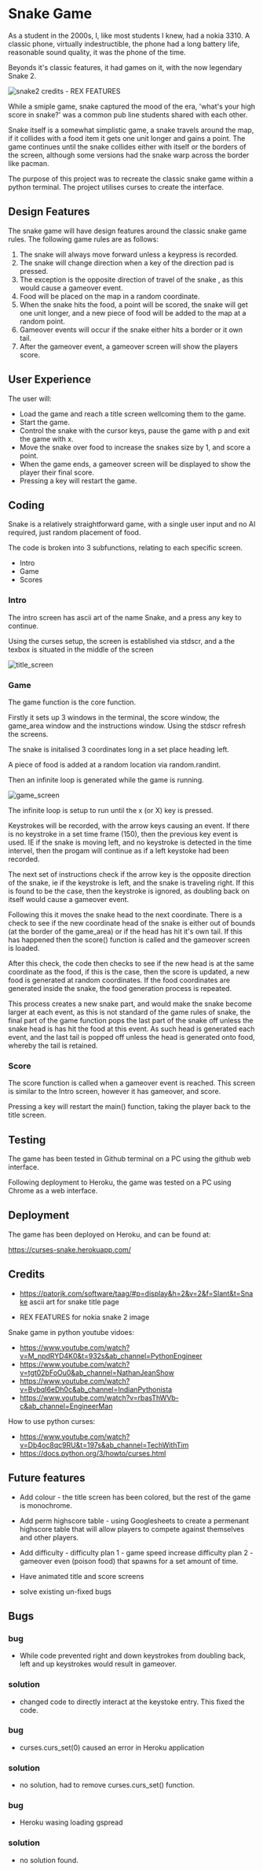 # Snake Game
As a student in the 2000s, I, like most students I knew, had a nokia 3310. A classic phone, virtually
indestructible, the phone had a long battery life, reasonable sound quality, it was the phone of the time.

Beyonds it's classic features, it had games on it, with the now legendary Snake 2.

![snake2](docs/screenshots/nokia3310snake.jpg)
credits - REX FEATURES

While a smiple game, snake captured the mood of the era, 'what's your high score in snake?' was a common
pub line students shared with each other. 

Snake itself is a somewhat simplistic game, a snake travels around the map, if it collides with a food
item it gets one unit longer and gains a point. The game continues until the snake collides either with
itself or the borders of the screen, although some versions had the snake warp across the border like 
pacman.

The purpose of this project was to recreate the classic snake game within a python terminal. The project
utilises curses to create the interface.

## Design Features

The snake game will have design features around the classic 
snake game rules. The following game rules are as follows:

1. The snake will always move forward unless a keypress is  recorded.
2. The snake will change direction when a key of the direction pad is pressed.
3. The exception is the opposite direction of travel of the snake , as this would cause a gameover event.
4. Food will be placed on the map in a random coordinate.
5. When the snake hits the food, a point will be scored, the snake will get one unit longer, and a new 
piece of food will be added to the map at a random point.
6. Gameover events will occur if the snake either hits a border or it own tail.
7. After the gameover event, a gameover screen will show the players score.

## User Experience

The user will:
- Load the game and reach a title screen wellcoming them to the
game.
- Start the game.
- Control the snake with the cursor keys, pause the game with p
and exit the game with x.
- Move the snake over food to increase the snakes size by 1, and
score a point.
- When the game ends, a gameover screen will be displayed to
show the player their final score.
- Pressing a key will restart the game.

## Coding

Snake is a relatively straightforward game, with a single user input and no AI required, just random
placement of food.

The code is broken into 3 subfunctions, relating to each specific screen.

- Intro
- Game
- Scores

### Intro

The intro screen has ascii art of the name Snake, and a press any key to continue.

Using the curses setup, the screen is established via stdscr, and a the texbox is 
situated in the middle of the screen

![title_screen](docs/screenshots/title_screen.png)

### Game

The game function is the core function.

Firstly it sets up 3 windows in the terminal, the score window, the game_area window
and the instructions window. Using the stdscr refresh the screens.

The snake is initalised 3 coordinates long in a set place heading left.

A piece of food is added at a random location via random.randint.

Then an infinite loop is generated while the game is running.

![game_screen](docs/screenshots/game_screen.png)

The infinite loop is setup to run until the x (or X) key is pressed.

Keystrokes will be recorded, with the arrow keys causing an event. If there is no
keystroke in a set time frame (150), then the previous key event is used. IE if the 
snake is moving left, and no keystroke is detected in the time intervel, then the 
progam will continue as if a left keystoke had been recorded.

The next set of instructions check if the arrow key is the opposite direction of the
snake, ie if the keystroke is left, and the snake is traveling right. If this is 
found to be the case, then the keystroke is ignored, as doubling back on itself would
cause a gameover event.

Following this it moves the snake head to the next coordinate. There is a check to see 
if the new coordinate head of the snake is either out of bounds (at the border of the 
game_area) or if the head has hit it's own tail. If this has happened then the score() 
function is called and the gameover screen is loaded.

After this check, the code then checks to see if the new head is at the same coordinate
as the food, if this is the case, then the score is updated, a new food is generated at
random coordinates. If the food coordinates are generated inside the snake, the food 
generation process is repeated. 

This process creates a new snake part, and would make the snake become larger at each
event, as this is not standard of the game rules of snake, the final part of the game
function pops the last part of the snake off unless the snake head is has hit the food
at this event. As such head is generated each event, and the last tail is popped off 
unless the head is generated onto food, whereby the tail is retained.

### Score

The score function is called when a gameover event is reached. This screen is similar
to the Intro screen, however it has gameover, and score.

Pressing a key will restart the main() function, taking the player back to the title
screen.

## Testing

The game has been tested in Github terminal on a PC using the github web interface.

Following deployment to Heroku, the game was tested on a PC using Chrome as a web
interface.

## Deployment

The game has been deployed on Heroku, and can be found at:

https://curses-snake.herokuapp.com/


## Credits
- https://patorjk.com/software/taag/#p=display&h=2&v=2&f=Slant&t=Snake ascii art for snake title page

- REX FEATURES for nokia snake 2 image

Snake game in python youtube vidoes:
- https://www.youtube.com/watch?v=M_npdRYD4K0&t=932s&ab_channel=PythonEngineer
- https://www.youtube.com/watch?v=tgt02bFoOu0&ab_channel=NathanJeanShow
- https://www.youtube.com/watch?v=BvbqI6eDh0c&ab_channel=IndianPythonista
- https://www.youtube.com/watch?v=rbasThWVb-c&ab_channel=EngineerMan

How to use python curses:
- https://www.youtube.com/watch?v=Db4oc8qc9RU&t=197s&ab_channel=TechWithTim
- https://docs.python.org/3/howto/curses.html

## Future features

- Add colour - the title screen has been colored, but the rest of the game is monochrome.

- Add perm highscore table - using Googlesheets to create a permenant highscore table that will allow players to compete
against themselves and other players.

- Add difficulty - difficulty plan 1 - game speed increase
difficulty plan 2 - gameover even (poison food) that spawns for a set amount of time.

- Have animated title and score screens

- solve existing un-fixed bugs

## Bugs

### bug
- While code prevented right and down keystrokes from doubling back, left and up keystrokes would result in gameover.
### solution
- changed code to directly interact at the keystoke entry. This fixed the code.

### bug
- curses.curs_set(0) caused an error in Heroku application
### solution
- no solution, had to remove curses.curs_set() function.

### bug
- Heroku wasing loading gspread
### solution
- no solution found.

